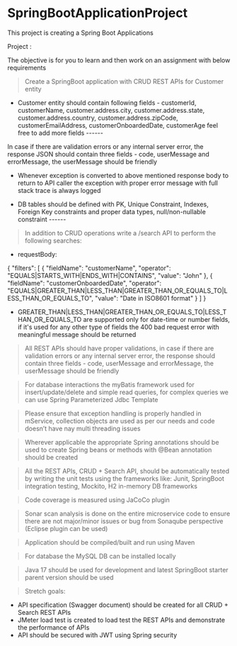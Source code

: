 # SpringBootApplicationProject
This project is creating a Spring Boot Applications

Project : 

The objective is for you to learn and then work on an assignment with below requirements
> Create a SpringBoot application with CRUD REST APIs for Customer entity
 - Customer entity should contain following fields - customerId, customerName, customer.address.city, customer.address.state, customer.address.country, customer.address.zipCode, customerEmailAddress, customerOnboardedDate, customerAge feel free to add more fields 
---<done>---




In case if there are validation errors or any internal server error, the response JSON should contain three fields - code, userMessage and errorMessage, the userMessage should be friendly




 - Whenever exception is converted to above mentioned response body to return to API caller the exception with proper error message with full stack trace is always logged



 - DB tables should be defined with PK, Unique Constraint, Indexes, Foreign Key constraints and proper data types, null/non-nullable constraint
---<done>---




> In addition to CRUD operations write a /search API to perform the following searches:

 - requestBody:


{
"filters": [
{
"fieldName": "customerName",
"operator": "EQUALS|STARTS_WITH|ENDS_WITH|CONTAINS",
"value": "John"
},
{
"fieldName": "customerOnboardedDate",
"operator": "EQUALS|GREATER_THAN|LESS_THAN|GREATER_THAN_OR_EQUALS_TO|LESS_THAN_OR_EQUALS_TO",
"value": "Date in ISO8601 format"
}
]
}
 - GREATER_THAN|LESS_THAN|GREATER_THAN_OR_EQUALS_TO|LESS_THAN_OR_EQUALS_TO are supported only for date-time or number fields, if it's used for any other type of fields the 400 bad request error with meaningful message should be returned



> All REST APIs should have proper validations, in case if there are validation errors or any internal server error, the response should contain three fields - code, userMessage and errorMessage, the userMessage should be friendly


> For database interactions the myBatis framework used for insert/update/delete and simple read queries, for complex queries we can use Spring Parameterized Jdbc Template


> Please ensure that exception handling is properly handled in mService, collection objects are used as per our needs and code doesn’t have nay multi threading issues



> Wherever applicable the appropriate Spring annotations should be used to create Spring beans or methods with @Bean annotation should be created



> All the REST APIs, CRUD + Search API, should be automatically tested by writing the unit tests using the frameworks like: Junit, SpringBoot integration testing, Mockito, H2 in-memory DB frameworks


> Code coverage is measured using JaCoCo plugin

> Sonar scan analysis is done on the entire microservice code to ensure there are not major/minor issues or bug from Sonaqube perspective (Eclipse plugin can be used)

> Application should be compiled/built and run using Maven

> For database the MySQL DB can be installed locally

> Java 17 should be used for development and latest SpringBoot starter parent version should be used

> Stretch goals:
 - API specification (Swagger document) should be created for all CRUD + Search REST APIs
 - JMeter load test is created to load test the REST APIs and demonstrate the performance of APIs
 - API should be secured with JWT using Spring security




